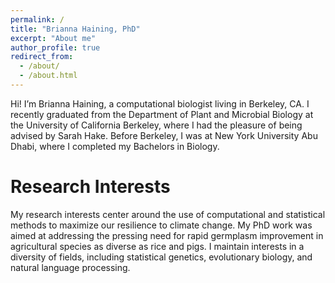 ```yaml
---
permalink: /
title: "Brianna Haining, PhD"
excerpt: "About me"
author_profile: true
redirect_from: 
  - /about/
  - /about.html
---
```



Hi!  I’m Brianna Haining, a computational biologist living in Berkeley, CA. I recently graduated from the Department of Plant and Microbial Biology at the University of California Berkeley, where I had the pleasure of being advised by Sarah Hake. Before Berkeley, I was at New York University Abu Dhabi, where I completed my Bachelors in Biology. 



Research Interests
======
My research interests center around the use of computational and statistical methods to maximize our resilience to climate change. My PhD work was aimed at addressing the pressing need for rapid germplasm improvement in agricultural species as diverse as rice and pigs. I maintain interests in a diversity of fields, including statistical genetics, evolutionary biology, and natural language processing.

